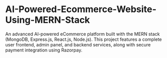 # AI-Powered-Ecommerce-Website-Using-MERN-Stack
An advanced AI-powered eCommerce platform built with the MERN stack (MongoDB, Express.js, React.js, Node.js). This project features a complete user frontend, admin panel, and backend services, along with secure payment integration using Razorpay.
